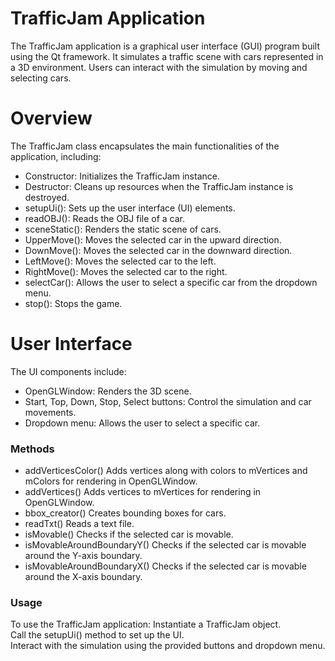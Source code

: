 # TrafficJam Application
The TrafficJam application is a graphical user interface (GUI) program built using the Qt framework. It simulates a traffic scene with cars represented in a 3D environment. Users can interact with the simulation by moving and selecting cars.

# Overview
The TrafficJam class encapsulates the main functionalities of the application, including:

+ Constructor: Initializes the TrafficJam instance.
+ Destructor: Cleans up resources when the TrafficJam instance is destroyed.
+ setupUi(): Sets up the user interface (UI) elements.
+ readOBJ(): Reads the OBJ file of a car.
+ sceneStatic(): Renders the static scene of cars.
+ UpperMove(): Moves the selected car in the upward direction.
+ DownMove(): Moves the selected car in the downward direction.
+ LeftMove(): Moves the selected car to the left.
+ RightMove(): Moves the selected car to the right.
+ selectCar(): Allows the user to select a specific car from the dropdown menu.
+ stop(): Stops the game.
# User Interface
The UI components include:
+ OpenGLWindow: Renders the 3D scene.
+ Start, Top, Down, Stop, Select buttons: Control the simulation and car movements.
+ Dropdown menu: Allows the user to select a specific car.
### Methods
+ addVerticesColor()
Adds vertices along with colors to mVertices and mColors for rendering in OpenGLWindow.
+ addVertices()
Adds vertices to mVertices for rendering in OpenGLWindow.
+ bbox_creator()
Creates bounding boxes for cars.
+ readTxt()
Reads a text file.
+ isMovable()
Checks if the selected car is movable.
+ isMovableAroundBoundaryY()
Checks if the selected car is movable around the Y-axis boundary.
+ isMovableAroundBoundaryX()
Checks if the selected car is movable around the X-axis boundary.
### Usage
To use the TrafficJam application:
Instantiate a TrafficJam object.<br>
Call the setupUi() method to set up the UI.<br>
Interact with the simulation using the provided buttons and dropdown menu.<br>
